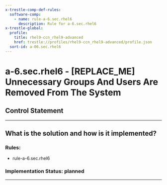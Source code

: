 ```yaml
---
x-trestle-comp-def-rules:
  software-comp:
    - name: rule-a-6.sec.rhel6
      description: Rule for a-6.sec.rhel6
x-trestle-global:
  profile:
    title: rhel9-ccn_rhel9-advanced
    href: trestle://profiles/rhel9-ccn_rhel9-advanced/profile.json
  sort-id: a-06.sec.rhel6
---
```


# a-6.sec.rhel6 - \[REPLACE_ME\] Unnecessary Groups And Users Are Removed From The System

## Control Statement

______________________________________________________________________

## What is the solution and how is it implemented?

<!-- For implementation status enter one of: implemented, partial, planned, alternative, not-applicable -->

<!-- Note that the list of rules under ### Rules: is read-only and changes will not be captured after assembly to JSON -->

<!-- Add control implementation description here for control: a-6.sec.rhel6 -->

### Rules:

  - rule-a-6.sec.rhel6

### Implementation Status: planned

______________________________________________________________________
